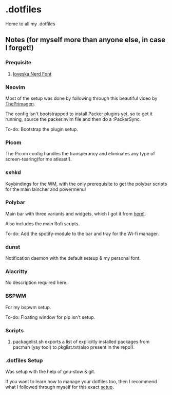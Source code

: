 # .dotfiles
Home to all my .dotfiles

## Notes (for myself more than anyone else, in case I forget!)

### Prequisite
1. [Ioveska Nerd Font](https://github.com/ryanoasis/nerd-fonts/releases/download/v3.0.2/IosevkaTerm.zip)

### Neovim 
Most of the setup was done by following through this beautiful video by [ThePrimagen](https://www.youtube.com/watch?v=w7i4amO_zaE).

The config isn't bootstrapped to install Packer plugins yet, so to get it running, source the packer.nvim file and then do a :PackerSync.

To-do: Bootstrap the plugin setup.

### Picom 
The Picom config handles the transperancy and eliminates any type of screen-tearing(for me atleast!).

### sxhkd
Keybindings for the WM, with the only prerequisite to get the polybar scripts for the main laincher and powermenu!

### Polybar
Main bar with three variants and widgets, which I got it from [here!](https://github.com/adi1090x/polybar-themes).

Also includes the main Rofi scripts.

To-do: Add the spotify-module to the bar and tray for the Wi-fi manager.

### dunst
Notification daemon with the default seteup & my personal font.

### Alacritty
No description required here.

### BSPWM 
For my bspwm setup.

To-do: Floating window for pip isn't setup.

### Scripts
1. packagelist.sh exports a list of explicitly installed packages from pacman (yay too!) to pkglist.txt(also present in the repo!).

### .dotfiles Setup
Was setup with the help of gnu-stow & git.

If you want to learn how to manage your dotfiles too, then I recommend what I followed through myself for this exact [setup](https://www.youtube.com/watch?v=CxAT1u8G7is).



